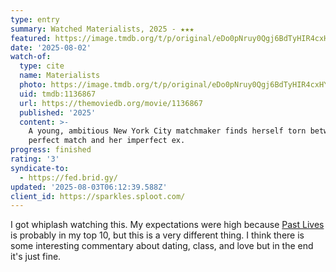 ```yaml
---
type: entry
summary: Watched Materialists, 2025 - ★★★
featured: https://image.tmdb.org/t/p/original/eDo0pNruy0Qgj6BdTyHIR4cxHY8.jpg
date: '2025-08-02'
watch-of:
  type: cite
  name: Materialists
  photo: https://image.tmdb.org/t/p/original/eDo0pNruy0Qgj6BdTyHIR4cxHY8.jpg
  uid: tmdb:1136867
  url: https://themoviedb.org/movie/1136867
  published: '2025'
  content: >-
    A young, ambitious New York City matchmaker finds herself torn between the
    perfect match and her imperfect ex.
progress: finished
rating: '3'
syndicate-to:
  - https://fed.brid.gy/
updated: '2025-08-03T06:12:39.588Z'
client_id: https://sparkles.sploot.com/
---
```

I got whiplash watching this. My expectations were high because [Past Lives](/watched/1706906710-past-lives-2023/) is probably in my top 10, but this is a very different thing. I think there is some interesting commentary about dating, class, and love but in the end it's just fine.
